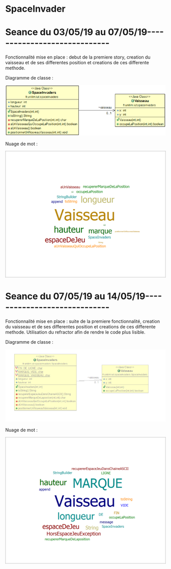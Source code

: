# SpaceInvader

# Seance du 03/05/19 au 07/05/19-----------------------------

Fonctionnalité mise en place : debut de la premiere story, creation du vaisseau et de ses differentes position et creations de ces differente methode.  

Diagramme de classe :

![alt text](https://github.com/MajinEro/SpaceInvader/blob/master/DiagrammeDeClasse1.png)

Nuage de mot :

![alt text](https://github.com/MajinEro/SpaceInvader/blob/Diagrammes-de-classe/spaceinvader2-NuageDeMot.png)

# Seance du 07/05/19 au 14/05/19-----------------------------

Fonctionnalité mise en place : suite de la premiere fonctionnalité, creation du vaisseau et de ses differentes position et creations de ces differente methode. Utilisation du refractor afin de rendre le code plus lisible.

Diagramme de classe :

![alt text](https://github.com/MajinEro/SpaceInvader/blob/Diagrammes-de-classe/DiagrammeDeClasse2.png)

Nuage de mot : 

![alt text](https://github.com/MajinEro/SpaceInvader/blob/Diagrammes-de-classe/spaceinvader_nuage_de_mot2.png)
